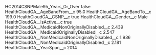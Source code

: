 <?xml version="1.0" encoding="UTF-8"?>
<CustomMetadata xmlns="http://soap.sforce.com/2006/04/metadata" xmlns:xsi="http://www.w3.org/2001/XMLSchema-instance" xmlns:xsd="http://www.w3.org/2001/XMLSchema">
    <label>HC2014CSNPMale95_Years_Or_Over</label>
    <protected>false</protected>
    <values>
        <field>HealthCloudGA__AgeBandFrom__c</field>
        <value xsi:type="xsd:double">95.0</value>
    </values>
    <values>
        <field>HealthCloudGA__AgeBandTo__c</field>
        <value xsi:type="xsd:double">199.0</value>
    </values>
    <values>
        <field>HealthCloudGA__CSNP__c</field>
        <value xsi:type="xsd:boolean">true</value>
    </values>
    <values>
        <field>HealthCloudGA__Gender__c</field>
        <value xsi:type="xsd:string">Male</value>
    </values>
    <values>
        <field>HealthCloudGA__IsActive__c</field>
        <value xsi:type="xsd:boolean">true</value>
    </values>
    <values>
        <field>HealthCloudGA__MedicaidNonOriginallyDisabled__c</field>
        <value xsi:type="xsd:double">2.439</value>
    </values>
    <values>
        <field>HealthCloudGA__MedicaidOriginallyDisabled__c</field>
        <value xsi:type="xsd:double">2.547</value>
    </values>
    <values>
        <field>HealthCloudGA__NonMedicaidNonOriginallyDisabled__c</field>
        <value xsi:type="xsd:double">1.936</value>
    </values>
    <values>
        <field>HealthCloudGA__NonMedicaidOriginallyDisabled__c</field>
        <value xsi:type="xsd:double">2.181</value>
    </values>
    <values>
        <field>HealthCloudGA__YearSpan__c</field>
        <value xsi:type="xsd:string">2014</value>
    </values>
</CustomMetadata>

